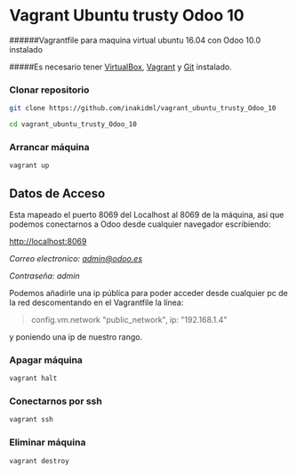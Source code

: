 # Vagrant Ubuntu trusty Odoo 10
######Vagrantfile para maquina virtual ubuntu 16.04 con Odoo 10.0 instalado

#####Es necesario tener [VirtualBox](https://www.virtualbox.org/wiki/Downloads), [Vagrant](https://www.vagrantup.com/downloads.html) y [Git](https://git-scm.com/downloads) instalado.

### Clonar repositorio
```bash
git clone https://github.com/inakidml/vagrant_ubuntu_trusty_Odoo_10
```
```bash
cd vagrant_ubuntu_trusty_Odoo_10
```
### Arrancar máquina
```bash
vagrant up
```
## Datos de Acceso
Esta mapeado el puerto 8069 del Localhost al 8069 de la máquina, asi que podemos conectarnos a Odoo desde cualquier navegador escribiendo:

[http://localhost:8069](http://localhost:8069)

*Correo electronico: 
admin@odoo.es*

*Contraseña: 
admin*

Podemos añadirle una ip pública para poder acceder desde cualquier pc de la red descomentando en el Vagrantfile la línea:
>config.vm.network "public_network", ip: "192.168.1.4"

y poniendo una ip de nuestro rango.

### Apagar máquina
```bash
vagrant halt
```
### Conectarnos por ssh
```bash
vagrant ssh
```
### Eliminar máquina
```bash
vagrant destroy
```



